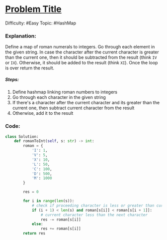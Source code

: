 # [Problem Title](https://leetcode.com/)

Difficulty: #Easy 
Topic: #HashMap 

### Explanation:
Define a map of roman numerals to integers. Go through each element in the given string. In case the character after the current character is greater than the current one, then it should be subtracted from the result (think `IV` or `IX`). Otherwise, it should be added to the result (think `XI`). Once the loop is over return the result.
##### Steps:
1. Define hashmap linking roman numbers to integers
2. Go through each character in the given string
3. If there's a character after the current character and its greater than the current one, then subtract current character from the result
4. Otherwise, add it to the result

### Code:

```python
class Solution:
    def romanToInt(self, s: str) -> int:
        roman = {
            'I': 1,
            'V': 5,
            'X': 10,
            'L': 50,
            'C': 100,
            'D': 500,
            'M': 1000
        }

        res = 0

        for i in range(len(s)):
            # check if proceeding character is less or greater than current number
            if (i + 1) < len(s) and roman[s[i]] < roman[s[i + 1]]:
                # current character less than the next character
                res -= roman[s[i]]
            else:
                res += roman[s[i]]
        return res
```
